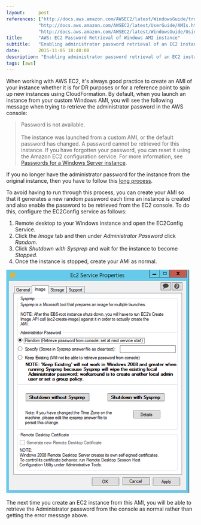 ```yaml
---
layout:     post
references: ["http://docs.aws.amazon.com/AWSEC2/latest/WindowsGuide/troubleshooting-windows-instances.html#password-not-available|Troubleshooting Windows Instance Passwords",
			"http://docs.aws.amazon.com/AWSEC2/latest/UserGuide/AMIs.html|AWS Documentation on AMIs",
			"http://docs.aws.amazon.com/AWSEC2/latest/WindowsGuide/UsingConfig_WinAMI.html|Configuring a Windows Instance Using the EC2Config Service"]
title:      "AWS: EC2 Password Retrieval of Windows AMI instance"
subtitle:   "Enabling administrator password retrieval of an EC2 instance created from a custom Windows AMI"
date:       2015-11-05 18:48:00
description: "Enabling administrator password retrieval of an EC2 instance created from a custom Windows AMI"
tags: [aws]
---
```


<p>When working with AWS EC2, it's always good practice to create an AMI of your instance whether it is for DR purposes
or for a reference point to spin up new instances using CloudFormation. By default, when you launch an instance from
your custom Windows AMI, you will see the following message when trying to retrieve the administrator password in the AWS console:</p>

<blockquote>
Password is not available.<br /><br />
The instance was launched from a custom AMI, or the default password has changed. A password cannot be retrieved for this instance.
If you have forgotten your password, you can reset it using the Amazon EC2 configuration service. For more information,
see <a target="_blank" href="https://docs.aws.amazon.com/console/ec2/instances/connect/windows-password">Passwords for a Windows Server instance</a>.
</blockquote>

<p>If you no longer have the administrator password for the instance from the original instance, then you have to follow this 
<a target="_blank" href="http://docs.aws.amazon.com/AWSEC2/latest/WindowsGuide/ec2-windows-passwords.html#ResettingAdminPassword">long process</a>.</p>

<p>To avoid having to run through this process, you can create your AMI so that it generates a new random password each time an instance is created
and also enable the password to be retrieved from the EC2 console. To do this, configure the EC2Config service as follows:</p>

<ol>
	<li>Remote desktop to your Windows instance and open the EC2Config Service.</li>
	<li>Click the <em>Image</em> tab and then under <em>Administrator Password</em> click <em>Random</em>.</li>
	<li>Click <em>Shutdown with Sysprep</em> and wait for the instance to become <em>Stopped</em>.</li>
	<li>Once the instance is stopped, create your AMI as normal.</li>
</ol>

<div class="centre">
	<img src="/assets/2015-11-05-aws-retrieve-admin-password-from-windows-ami/EC2ConfigService-RandomPassword.png" alt="Configuring EC2Config service for random generated passwords" />
</div>

<p>The next time you create an EC2 instance from this AMI, you will be able to retrieve the Administrator password from the console
as normal rather than getting the error message above.</p>